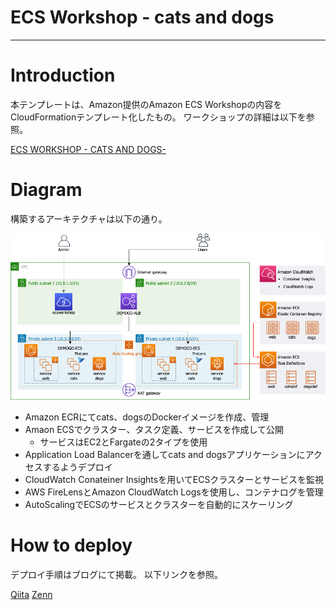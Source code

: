 # ECS Workshop - cats and dogs

---

# Introduction
本テンプレートは、Amazon提供のAmazon ECS Workshopの内容をCloudFormationテンプレート化したもの。
ワークショップの詳細は以下を参照。

[ECS WORKSHOP - CATS AND DOGS-](https://dcj71ciaiav4i.cloudfront.net/D0B5A980-C9FC-11EB-ABD7-3362918AE194/)

# Diagram
構築するアーキテクチャは以下の通り。

![nw-diag](img/nw-diag.png)

- Amazon ECRにてcats、dogsのDockerイメージを作成、管理
- Amaon ECSでクラスター、タスク定義、サービスを作成して公開
  - サービスはEC2とFargateの2タイプを使用
- Application Load Balancerを通してcats and dogsアプリケーションにアクセスするようデプロイ
- CloudWatch Conateiner Insightsを用いてECSクラスターとサービスを監視
- AWS FireLensとAmazon CloudWatch Logsを使用し、コンテナログを管理
- AutoScalingでECSのサービスとクラスターを自動的にスケーリング

# How to deploy

デプロイ手順はブログにて掲載。
以下リンクを参照。

[Qiita]()
[Zenn]()